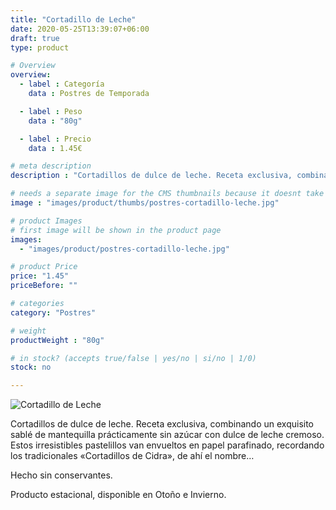```yaml
---
title: "Cortadillo de Leche"
date: 2020-05-25T13:39:07+06:00
draft: true
type: product

# Overview
overview:
  - label : Categoría
    data : Postres de Temporada

  - label : Peso
    data : "80g"

  - label : Precio
    data : 1.45€

# meta description
description : "Cortadillos de dulce de leche. Receta exclusiva, combinando un exquisito sablé de mantequilla prácticamente sin azúcar con dulce de leche cremoso."

# needs a separate image for the CMS thumbnails because it doesnt take arrays (slideshow images)
image : "images/product/thumbs/postres-cortadillo-leche.jpg"

# product Images
# first image will be shown in the product page
images:
  - "images/product/postres-cortadillo-leche.jpg"

# product Price
price: "1.45"
priceBefore: ""

# categories
category: "Postres"

# weight
productWeight : "80g"

# in stock? (accepts true/false | yes/no | si/no | 1/0)
stock: no

---
```

![Cortadillo de Leche](/images/product/postres-cortadillo-leche.jpg "Cortadillo de Leche")

Cortadillos de dulce de leche. Receta exclusiva, combinando un exquisito sablé de mantequilla prácticamente sin azúcar con dulce de leche cremoso. Estos irresistibles pastelillos van envueltos en papel parafinado, recordando los tradicionales «Cortadillos de Cidra», de ahí el nombre…

Hecho sin conservantes.

Producto estacional, disponible en Otoño e Invierno.
